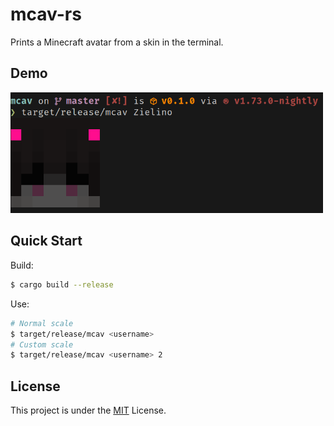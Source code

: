 # mcav-rs

Prints a Minecraft avatar from a skin in the terminal.

## Demo

<img src="./demo.png" alt="mcav-rs-demo" width="500" />

## Quick Start

Build:
```sh
$ cargo build --release
```

Use:
```sh
# Normal scale
$ target/release/mcav <username>
# Custom scale
$ target/release/mcav <username> 2
```

## License

This project is under the [MIT](./LICENSE) License.
